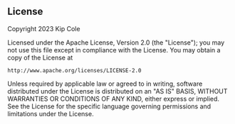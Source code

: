 ## License

Copyright 2023 Kip Cole

Licensed under the Apache License, Version 2.0 (the "License"); you may not use this file except in
compliance with the License. You may obtain a copy of the License at

    http://www.apache.org/licenses/LICENSE-2.0

Unless required by applicable law or agreed to in writing, software distributed under the License
is distributed on an "AS IS" BASIS, WITHOUT WARRANTIES OR CONDITIONS OF ANY KIND, either express or
implied. See the License for the specific language governing permissions and limitations under the
License.

